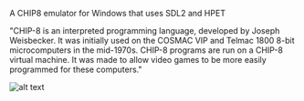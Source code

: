 A CHIP8 emulator for Windows that uses SDL2 and HPET

"CHIP-8 is an interpreted programming language, developed by Joseph Weisbecker. It was initially used on the COSMAC VIP and Telmac 1800 8-bit microcomputers in the mid-1970s. CHIP-8 programs are run on a CHIP-8 virtual machine. It was made to allow video games to be more easily programmed for these computers."

![alt text](https://i.imgur.com/Ti2rtJN.png)
